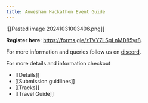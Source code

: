 ```yaml
---
title: Anweshan Hackathon Event Guide
---
```


![[Pasted image 20241031003406.png]]


**Register here**: https://forms.gle/zTVY7LSgLnMD85yr8.

For more information and queries follow us on [discord](https://discord.gg/dDxRcgvV).

For more details and information checkout
- [[Details]]
- [[Submission guidlines]]
- [[Tracks]]
- [[Travel Guide]]
